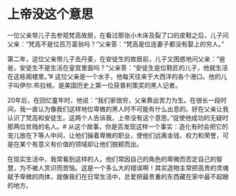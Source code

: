 # 上帝没这个意思
一位父亲带儿子去参观梵高故居，在看过那张小木床及裂了口的皮鞋之后，儿子问父亲：“梵高不是位百万富翁吗？”父亲答：“梵高是位连妻子都没有娶上的穷人。” 


第二年，这位父亲带儿子去丹麦，在安徒生的故居前，儿子又困惑地问父亲：“爸爸，安徒生不是生活在皇宫里面吗？”父亲答：“安徒生是位鞋匠的儿子，他就生活在这栋阁楼里。”# 这位父亲是一个水手，他每天往来于大西洋的各个港口。他的儿子叫伊尔.布拉格，是美国历史上第一位获普利策奖的黑人记者。 


20年后，在回忆童年时，他说：“我们家很穷，父亲靠出苦力为生。在很长一段时间，我一直认为像我们这样地位卑微的黑人时不可能有什么出息的。好在父亲让我认识了梵高和安徒生。这两个人告诉我，上帝没有这个意思。”促使他成功的无疑时那两位贫贱的名人。# 从这个故事，你是否发现这样一个事实：造化有时会把它的宠儿放在下等人中间，让他们操着卑微的职业，使他们远离金钱、权力和荣誉，可是在某个有意义有价值的领域却让他们脱颖而出。 


在现实生活中，我常看到这样的人，他们常因自己的角色的卑微而否定自己的智慧，为不被人赏识而苦恼。这是一个多么大的错误啊！其实造物主常把高贵的灵魂赋予卑微的肉体，就像我们在日常生活中，总爱把最贵重的东西藏在家中最不起眼的地方。
  